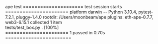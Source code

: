 <div id="termynal" data-termynal>
    <span data-ty="input"><span class="file-path"></span>ape test</span>
    <span data-ty>===================== test session starts ======================</span>
    <span data-ty>platform darwin -- Python 3.10.4, pytest-7.2.1, pluggy-1.4.0</span>
    <span data-ty>rootdir: /Users/moonbeam/ape</span>
    <span data-ty>plugins: eth-ape-0.7.7, web3-6.15.1</span>
    <span data-ty>collected 1 item</span>
    <br>
    <span data-ty>tests/test_box.py .                                      [100%]</span>
    <br>
    <span data-ty>====================== 1 passed in 0.70s =======================</span>
</div>